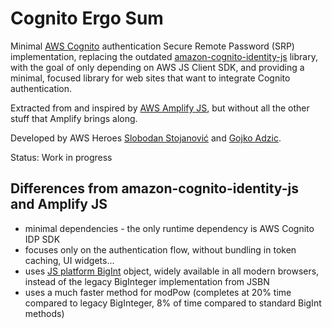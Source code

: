 # Cognito Ergo Sum

Minimal [AWS Cognito](https://aws.amazon.com/cognito/) authentication Secure
Remote Password (SRP) implementation, replacing the outdated
[amazon-cognito-identity-js](https://www.npmjs.com/package/amazon-cognito-identity-js) library,
with the goal of only depending on AWS JS Client SDK, and providing a minimal,
focused library for web sites that want to integrate Cognito authentication.

Extracted from and inspired by [AWS Amplify JS](https://github.com/aws-amplify/amplify-js), 
but without all the other stuff that Amplify brings along.

Developed by AWS Heroes [Slobodan Stojanović](https://aws.amazon.com/developer/community/heroes/slobodan-stojanovic/) and [Gojko Adzic](https://aws.amazon.com/developer/community/heroes/gojko-adzic/). 

Status: Work in progress

## Differences from amazon-cognito-identity-js and Amplify JS

- minimal dependencies - the only runtime dependency is AWS Cognito IDP SDK
- focuses only on the authentication flow, without bundling in token caching, UI widgets... 
- uses [JS platform BigInt](https://developer.mozilla.org/en-US/docs/Web/JavaScript/Reference/Global_Objects/BigInt) object, widely available in all modern browsers, instead of the legacy BigInteger implementation from JSBN
- uses a much faster method for modPow (completes at 20% time compared to legacy BigInteger, 8% of time compared to standard BigInt methods)

